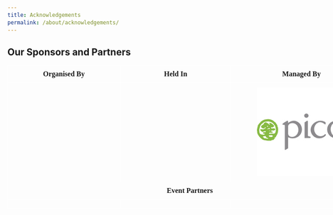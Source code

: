 ```yaml
---
title: Acknowledgements
permalink: /about/acknowledgements/
---
```


## Our Sponsors and Partners


<style type="text/css">
.tg  {border-collapse:collapse;border-spacing:0;}
.tg td{font-family:Arial, sans-serif;font-size:14px;padding:10px 5px;border-style:solid;border-width:1px;overflow:hidden;word-break:normal;border-color:black;}
.tg th{font-family:Arial, sans-serif;font-size:14px;font-weight:normal;padding:10px 5px;border-style:solid;border-width:1px;overflow:hidden;word-break:normal;border-color:black;}
.tg .tg-8jgo{border-color:#ffffff;text-align:center;vertical-align:top}
.tg .tg-9mte{font-weight:bold;font-size:16px;font-family:serif !important;;border-color:#ffffff;text-align:center;vertical-align:top}
.tg .tg-8ceb{font-size:16px;font-family:Georgia, serif !important;;border-color:#ffffff;text-align:center;vertical-align:top}
</style>
<table class="tg" style="undefined;table-layout: fixed; width: 820px">
<colgroup>
<col style="width: 253px">
<col style="width: 250px">
<col style="width: 317px">
</colgroup>
  <tr>
    <th class="tg-9mte">Organised By</th>
    <th class="tg-9mte">Held In</th>
    <th class="tg-9mte">Managed By</th>
  </tr>
  <tr>
    <td class="tg-8jgo"></td>
    <td class="tg-8jgo"></td>
    <td class="tg-8jgo"><a href="https://www.pico.com/en/" target="_self"><img src="images/Pico-logo.jpg" alt="Pico Art International" class="GeneratedImage"></a></td>
  </tr>
  <tr>
    <td class="tg-9mte" colspan="3">Event Partners</td>
  </tr>
  <tr>
    <td class="tg-8ceb"></td>
    <td class="tg-8ceb"></td>
    <td class="tg-8ceb"></td>
  </tr>
</table>
